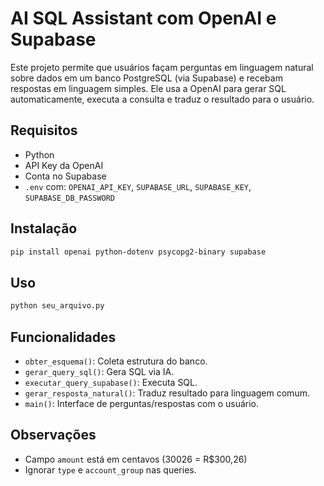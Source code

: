 # AI SQL Assistant com OpenAI e Supabase

Este projeto permite que usuários façam perguntas em linguagem natural sobre dados em um banco PostgreSQL (via Supabase) e recebam respostas em linguagem simples. Ele usa a OpenAI para gerar SQL automaticamente, executa a consulta e traduz o resultado para o usuário.

## Requisitos
- Python
- API Key da OpenAI
- Conta no Supabase
- `.env` com: `OPENAI_API_KEY`, `SUPABASE_URL`, `SUPABASE_KEY`, `SUPABASE_DB_PASSWORD`

## Instalação
```bash
pip install openai python-dotenv psycopg2-binary supabase
```

## Uso
```bash
python seu_arquivo.py
```

## Funcionalidades
- `obter_esquema()`: Coleta estrutura do banco.
- `gerar_query_sql()`: Gera SQL via IA.
- `executar_query_supabase()`: Executa SQL.
- `gerar_resposta_natural()`: Traduz resultado para linguagem comum.
- `main()`: Interface de perguntas/respostas com o usuário.

## Observações
- Campo `amount` está em centavos (30026 = R$300,26)
- Ignorar `type` e `account_group` nas queries.